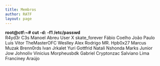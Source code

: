 ```yaml
---
title: Membros
author: RATF
layout: page
---
```


<strong>root@ctf:~# cut -d: -f1 /etc/passwd</strong><br>
R4yd3r C3s
Manoel Abreu
User X
skate_forever
Fábio Coelho
João Paulo
Luis
Vitor
TheMasterOFC
Weslley Alex
Rodrigo MR.
Hpb0x27
Marcus Muzak
Brenn0rds
Ivan Jrkalet
Yuri Gottfrid
Natali Nshonda
Marks Junior
Jow Johnoliv
Vinicius Morpheusbdk
Gabriel Cryptonzac
Salviano Lima
Franciney Araújo

